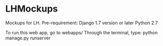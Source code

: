 # LHMockups
Mockups for LH.
Pre-requirement: 
Django 1.7 version or later
Python 2.7

To run this web app, go to webapps/
Through the terminal, type: python manage.py runserver